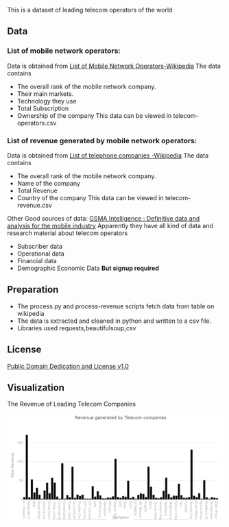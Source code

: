 This is a dataset of leading telecom operators of the world

## Data
### List of mobile network operators:
Data is obtained from [List of Mobile Network Operators-Wikipedia](https://en.wikipedia.org/wiki/List_of_mobile_network_operators)
The data contains 
 
 * The overall rank of the mobile network company.
 * Their main markets.
 * Technology they use
 * Total Subscription
 * Ownership of the company
 This data can be viewed in telecom-operators.csv

### List of revenue generated by mobile network operators:
Data is obtained from [List of telephone companies -Wikipedia](https://en.wikipedia.org/wiki/List_of_telephone_operating_companies)
The data contains 
 
 * The overall rank of the mobile network company.
 * Name of the company
 * Total Revenue
 * Country of the company
 This data can be viewed in telecom-revenue.csv

Other Good sources of data:
[GSMA Intelligence : Definitive data and analysis for the mobile industry](https://www.gsmaintelligence.com/)
Apparently they have all kind of data and research material about telecom operators
* Subscriber data
* Operational data
* Financial data
* Demographic Economic Data
**But signup required**

## Preparation
* The process.py and process-revenue scripts fetch data from table on wikipedia
* The data is extracted and cleaned in python and written to a csv file.
* Libraries used requests,beautifulsoup,csv

## License
[Public Domain Dedication and License v1.0](http://www.opendatacommons.org/licenses/pddl/1.0/)

## Visualization
The Revenue of Leading Telecom Companies

![ ](rev.PNG)
